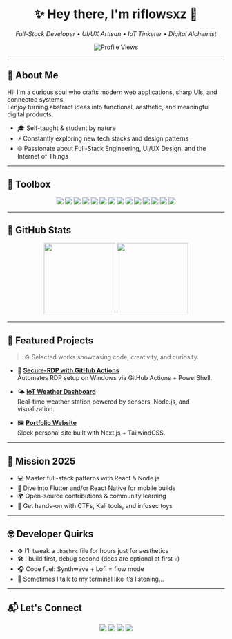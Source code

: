 <h1 align="center">✨ Hey there, I'm <strong>riflowsxz</strong> 👋</h1>

<p align="center">
  <em>Full-Stack Developer • UI/UX Artisan • IoT Tinkerer • Digital Alchemist</em>
</p>

<p align="center">
  <img src="https://komarev.com/ghpvc/?username=riflowsxz&style=flat-square" alt="Profile Views"/>
</p>

---

## 🧭 About Me

Hi! I'm a curious soul who crafts modern web applications, sharp UIs, and connected systems.  
I enjoy turning abstract ideas into functional, aesthetic, and meaningful digital products.

- 🎓 Self-taught & student by nature  
- ⚡ Constantly exploring new tech stacks and design patterns  
- 🌐 Passionate about Full-Stack Engineering, UI/UX Design, and the Internet of Things  

---

## 🧰 Toolbox

<p align="center">

  <!-- Languages -->
  <img src="https://img.shields.io/badge/JavaScript-F7DF1E?style=flat&logo=javascript&logoColor=black"/>
  <img src="https://img.shields.io/badge/TypeScript-3178C6?style=flat&logo=typescript&logoColor=white"/>
  <img src="https://img.shields.io/badge/Python-3776AB?style=flat&logo=python&logoColor=white"/>
  <img src="https://img.shields.io/badge/Java-007396?style=flat&logo=java&logoColor=white"/>

  <!-- Frontend -->
  <img src="https://img.shields.io/badge/React-61DAFB?style=flat&logo=react&logoColor=black"/>
  <img src="https://img.shields.io/badge/Next.js-000000?style=flat&logo=next.js&logoColor=white"/>
  <img src="https://img.shields.io/badge/TailwindCSS-06B6D4?style=flat&logo=tailwind-css&logoColor=white"/>

  <!-- Backend -->
  <img src="https://img.shields.io/badge/Node.js-339933?style=flat&logo=node.js&logoColor=white"/>
  <img src="https://img.shields.io/badge/Express-000000?style=flat&logo=express&logoColor=white"/>
  <img src="https://img.shields.io/badge/Firebase-FFCA28?style=flat&logo=firebase&logoColor=black"/>

  <!-- Tools -->
  <img src="https://img.shields.io/badge/Git-F05032?style=flat&logo=git&logoColor=white"/>
  <img src="https://img.shields.io/badge/Vercel-000000?style=flat&logo=vercel&logoColor=white"/>
  <img src="https://img.shields.io/badge/Linux-FCC624?style=flat&logo=linux&logoColor=black"/>
  <img src="https://img.shields.io/badge/Kali_Linux-557C94?style=flat&logo=kalilinux&logoColor=white"/>

</p>

---

## 🚀 GitHub Stats

<p align="center">
  <img src="https://github-readme-stats.vercel.app/api?username=riflowsxz&show_icons=true&hide_title=true&theme=tokyonight" height="165"/>
  <img src="https://github-readme-streak-stats.herokuapp.com?user=riflowsxz&theme=tokyonight" height="165"/>
</p>

---

## 📌 Featured Projects

> ⚙️ Selected works showcasing code, creativity, and curiosity.

- 🔐 [**Secure-RDP with GitHub Actions**](https://github.com/riflowsxz/secure-rdp)  
  Automates RDP setup on Windows via GitHub Actions + PowerShell.

- 🌤️ [**IoT Weather Dashboard**](https://github.com/riflowsxz/iot-weather-dashboard)  
  Real-time weather station powered by sensors, Node.js, and visualization.

- 🖼️ [**Portfolio Website**](https://github.com/riflowsxz/portfolio-site)  
  Sleek personal site built with Next.js + TailwindCSS.

---

## 🎯 Mission 2025

- 💻 Master full-stack patterns with React & Node.js  
- 📱 Dive into Flutter and/or React Native for mobile builds  
- 🌍 Open-source contributions & community learning  
- 🧪 Get hands-on with CTFs, Kali tools, and infosec toys  

---

## 🤓 Developer Quirks

- ⚙️ I’ll tweak a `.bashrc` file for hours just for aesthetics  
- 🛠️ I build first, debug second (docs are optional at first 💀)  
- 🎧 Code fuel: Synthwave + Lofi = flow mode  
- 🧠 Sometimes I talk to my terminal like it’s listening...

---

## 📬 Let's Connect

<p align="center">
  <a href="mailto:riflowsxz@gmail.com"><img src="https://img.shields.io/badge/Gmail-D14836?style=for-the-badge&logo=gmail&logoColor=white"/></a>
  <a href="https://linkedin.com/in/riflowsxz"><img src="https://img.shields.io/badge/LinkedIn-0077B5?style=for-the-badge&logo=linkedin&logoColor=white"/></a>
  <a href="https://github.com/riflowsxz"><img src="https://img.shields.io/badge/GitHub-000?style=for-the-badge&logo=github&logoColor=white"/></a>
  <a href="https://instagram.com/riflowsxz"><img src="https://img.shields.io/badge/Instagram-E4405F?style=for-the-badge&logo=instagram&logoColor=white"/></a>
</p>
